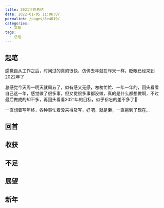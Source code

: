 ```yaml
---
title: 2021年终总结
date: 2022-01-05 11:06:07
permalink: /pages/8e4019/
categories:
  - 文章
tags:
  - 总结
---
```


## 起笔

感觉自从工作之后，时间过的真的很快，仿佛去年就在昨天一样，眨眼已经来到2022年了

总感觉今天周一明天就周五了，似有感又无感，匆匆忙忙、一年一年的，回头看看自己这一年，感觉做了很多事，但又觉很多事都没做，真的是什么都想做啊，不过最后做成的却不多，再回头看看2021年的目标，似乎都忘的差不多了🤤

一直想着写年终，各种事忙着没来得及写，好吧，就是懒，一直拖到了现在...

## 回首


## 收获

## 不足

## 展望

## 新年
